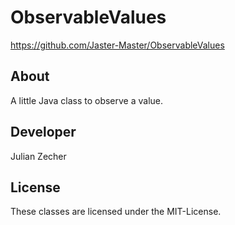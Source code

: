 # ObservableValues

https://github.com/Jaster-Master/ObservableValues

## About

A little Java class to observe a value.

## Developer

Julian Zecher

## License

These classes are licensed under the MIT-License.
